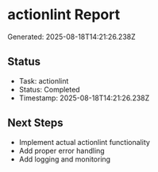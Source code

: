 # actionlint Report

Generated: 2025-08-18T14:21:26.238Z

## Status
- Task: actionlint
- Status: Completed
- Timestamp: 2025-08-18T14:21:26.238Z

## Next Steps
- Implement actual actionlint functionality
- Add proper error handling
- Add logging and monitoring
